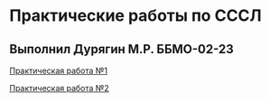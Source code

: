 # Практические работы по СССЛ
## Выполнил Дурягин М.Р. ББМО-02-23

[Практическая работа №1](https://github.com/kiberbull/SSSL/tree/main/Пр1)

[Практическая работа №2](https://github.com/kiberbull/SSSL/tree/main/prz_2)
